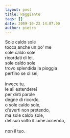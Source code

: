 ```yaml
---
layout: post
title: Raggiante
tags: []
date: 2009-10-23 14:07:00
author: pietro
---
```

Sole caldo sole<br/>tocca anche un po' me<br/>sole caldo sole<br/>ricordati di lei,<br/>sole caldo sole<br/>trovo splendida la pioggia<br/>perfino se ci sei;<br/><br/>invece tu,<br/>le ali estenderei<br/>per dirti parole<br/>degne di ricordo,<br/>o sole caldo sole,<br/>d'averti non pretendo,<br/>ma sole caldo sole,<br/>del suo volto il lume accendo,<br/><br/>non il tuo.

